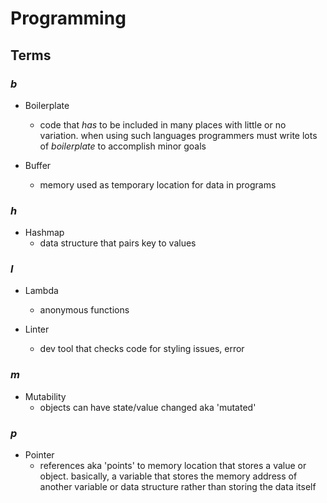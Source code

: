 # Programming

## Terms

### _b_

- Boilerplate
	- code that *has* to be included in many places with little or no variation. when using such languages programmers must write lots of _boilerplate_ to accomplish minor goals

- Buffer
	- memory used as temporary location for data in programs 

### _h_
	
- Hashmap
	- data structure that pairs key to values

### _l_

- Lambda
	- anonymous functions

- Linter
	- dev tool that checks code for styling issues, error 

### _m_

- Mutability
	- objects can have state/value changed aka 'mutated'

### _p_

- Pointer
	- references aka 'points' to memory location that stores a value or object. basically, a variable that stores the memory address of another variable or data structure rather than storing the data itself
